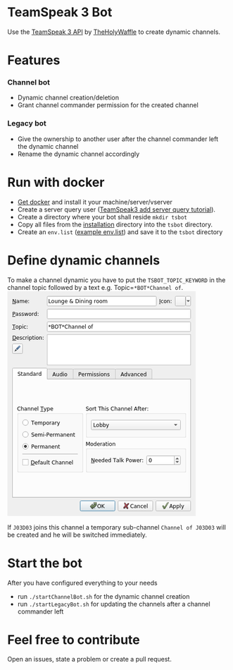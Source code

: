 # TeamSpeak 3 Bot
Use the [TeamSpeak 3 API](https://github.com/TheHolyWaffle/TeamSpeak-3-Java-API) by [TheHolyWaffle](https://github.com/TheHolyWaffle) to create dynamic channels.

# Features
### Channel bot
- Dynamic channel creation/deletion
- Grant channel commander permission for the created channel

### Legacy bot
- Give the ownership to another user after the channel commander left the dynamic channel
- Rename the dynamic channel accordingly

# Run with docker
- [Get docker](https://docs.docker.com/get-docker/) and install it your machine/server/vserver
- Create a server query user ([TeamSpeak3 add server query tutorial](https://www.teamspeak3.com/support/teamspeak-3-add-server-query-user.php#:~:text=At%20the%20top%20of%20the,the%20%22ServerQuery%20Login%22%20option.&text=Type%20in%20the%20server%20query,for%20you%20to%20login%20with.)).
- Create a directory where your bot shall reside `mkdir tsbot`
- Copy all files from the [installation](./installation) directory  into the `tsbot` directory.
- Create an `env.list` ([example env.list](./installation/env.list)) and save it to the `tsbot` directory


# Define dynamic channels
To make a channel dynamic you have to put the `TSBOT_TOPIC_KEYWORD` in the channel topic followed by a text e.g. Topic=`*BOT*Channel of`.
![](.images/topic_example.png)

If `J03D03` joins this channel a temporary sub-channel `Channel of J03D03` will be created and he will be switched immediately.

# Start the bot
After you have configured everything to your needs
- run `./startChannelBot.sh` for the dynamic channel creation
- run `./startLegacyBot.sh` for updating the channels after a channel commander left

# Feel free to contribute
Open an issues, state a problem or create a pull request.
